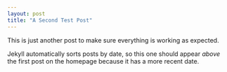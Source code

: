 ```yaml
---
layout: post
title: "A Second Test Post"
---
```


This is just another post to make sure everything is working as expected. 

Jekyll automatically sorts posts by date, so this one should appear *above* the first post on the homepage because it has a more recent date.
